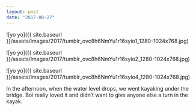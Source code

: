 ```yaml
---
layout: post
date: "2017-08-27"
---
```


![yo yo]({{ site.baseurl }}/assets/images/2017/tumblr_ovc8h6NmYu1r16syio1_1280-1024x768.jpg)

![yo yo]({{ site.baseurl }}/assets/images/2017/tumblr_ovc8h6NmYu1r16syio2_1280-1024x768.jpg)

![yo yo]({{ site.baseurl }}/assets/images/2017/tumblr_ovc8h6NmYu1r16syio4_1280-1024x768.jpg)

In the afternoon, when the water level drops, we went kayaking under the bridge. Boi really loved it and didn’t want to give anyone else a turn in the kayak.
